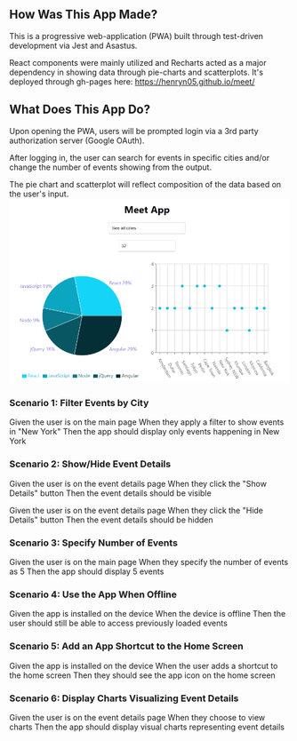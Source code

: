 ## How Was This App Made?
  This is a progressive web-application (PWA) built through test-driven development via Jest and Asastus.

  React components were mainly utilized and Recharts acted as a major dependency in showing data through pie-charts and scatterplots. It's deployed through gh-pages here: https://henryn05.github.io/meet/
## What Does This App Do?
  Upon opening the PWA, users will be prompted login via a 3rd party authorization server (Google OAuth).

  After logging in, the user can search for events in specific cities and/or change the number of events showing from the output.

  The pie chart and scatterplot will reflect composition of the data based on the user's input.
  ![MeetApp Charts](./img/meet-app-charts.png)

### Scenario 1: Filter Events by City
  Given the user is on the main page
  When they apply a filter to show events in "New York"
  Then the app should display only events happening in New York

### Scenario 2: Show/Hide Event Details
  Given the user is on the event details page
  When they click the "Show Details" button
  Then the event details should be visible

  Given the user is on the event details page
  When they click the "Hide Details" button
  Then the event details should be hidden

### Scenario 3: Specify Number of Events
  Given the user is on the main page
  When they specify the number of events as 5
  Then the app should display 5 events

### Scenario 4: Use the App When Offline
  Given the app is installed on the device
  When the device is offline
  Then the user should still be able to access previously loaded events

### Scenario 5: Add an App Shortcut to the Home Screen
  Given the app is installed on the device
  When the user adds a shortcut to the home screen
  Then they should see the app icon on the home screen

### Scenario 6: Display Charts Visualizing Event Details
  Given the user is on the event details page
  When they choose to view charts
  Then the app should display visual charts representing event details
